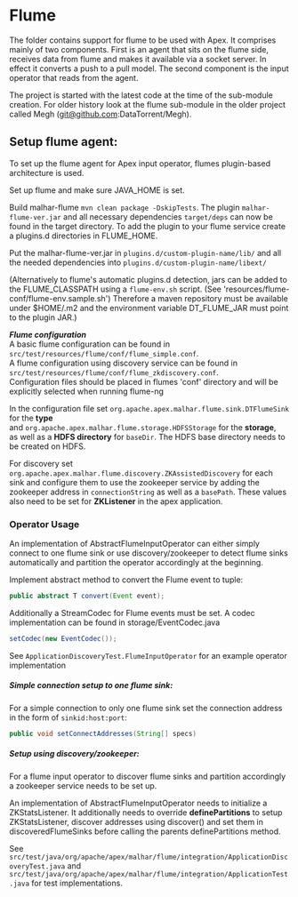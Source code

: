 Flume
===============================

The folder contains support for flume to be used with Apex. It comprises mainly of two components. First is an agent that sits on the flume side, receives data from flume and makes it available via a socket server. In effect it converts a push to a pull model. The second component is the input operator that reads from the agent.

The project is started with the latest code at the time of the sub-module creation. For older history look at the flume sub-module in the older project called Megh (git@github.com:DataTorrent/Megh).


## Setup flume agent:

To set up the flume agent for Apex input operator, flumes plugin-based
architecture is used.

Set up flume and make sure JAVA_HOME is set.

Build malhar-flume `mvn clean package -DskipTests`.
The plugin `malhar-flume-ver.jar` and all necessary dependencies `target/deps` can now be found in the target directory.
To add the plugin to your flume service create a plugins.d directories in FLUME_HOME.

Put the malhar-flume-ver.jar in `plugins.d/custom-plugin-name/lib/`
and all the needed dependencies into `plugins.d/custom-plugin-name/libext/`

(Alternatively to flume's automatic plugins.d detection, jars can be added to the
FLUME_CLASSPATH using a `flume-env.sh` script. (See 'resources/flume-conf/flume-env.sample.sh')
Therefore a maven repository must be available under $HOME/.m2 and the environment variable
DT_FLUME_JAR must point to the plugin JAR.)

***Flume configuration***  
A basic flume configuration can be found in `src/test/resources/flume/conf/flume_simple.conf`.  
A flume configuration using discovery service can be found in `src/test/resources/flume/conf/flume_zkdiscovery.conf`.  
  Configuration files should be placed in flumes 'conf' directory and will be explicitly selected
  when running flume-ng

In the configuration file set `org.apache.apex.malhar.flume.sink.DTFlumeSink` for the **type**  
and `org.apache.apex.malhar.flume.storage.HDFSStorage` for the **storage**,  
as well as a **HDFS directory** for `baseDir`. The HDFS base directory needs
to be created on HDFS.

For discovery set `org.apache.apex.malhar.flume.discovery.ZKAssistedDiscovery` for each sink
and configure them to use the zookeeper service by adding the zookeeper address in `connectionString` as well as a `basePath`.
These values also need to be set for **ZKListener** in the apex application.

### Operator Usage

An implementation of AbstractFlumeInputOperator can either simply connect
to one flume sink or use discovery/zookeeper to detect flume sinks automatically
and partition the operator accordingly at the beginning.

Implement abstract method to convert the Flume event to tuple:
```java
public abstract T convert(Event event);
```

Additionally a StreamCodec for Flume events must be set. A codec implementation
 can be found in storage/EventCodec.java
```java
setCodec(new EventCodec());
```

See `ApplicationDiscoveryTest.FlumeInputOperator` for an example operator implementation
##### Simple connection setup to one flume sink:
For a simple connection to only one flume sink set the connection address in the form of `sinkid:host:port`:
```java
public void setConnectAddresses(String[] specs)
```


##### Setup using discovery/zookeeper:
For a flume input operator to discover flume sinks and partition accordingly
a zookeeper service needs to be set up.

An implementation of AbstractFlumeInputOperator needs to initialize a ZKStatsListener.
It additionally needs to override **definePartitions** to setup ZKStatsListener, discover addresses using discover()
and set them in discoveredFlumeSinks before calling the parents definePartitions method.


See `src/test/java/org/apache/apex/malhar/flume/integration/ApplicationDiscoveryTest.java`
and `src/test/java/org/apache/apex/malhar/flume/integration/ApplicationTest.java`
for test implementations.